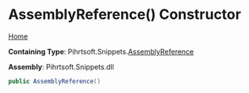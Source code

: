 # AssemblyReference\(\) Constructor

[Home](../../../../README.md#_top)

**Containing Type**: Pihrtsoft\.Snippets\.[AssemblyReference](../README.md#_top)

**Assembly**: Pihrtsoft\.Snippets\.dll

```csharp
public AssemblyReference()
```

